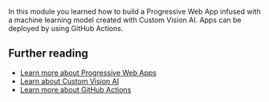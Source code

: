 In this module you learned how to build a Progressive Web App infused with a machine learning model created with Custom Vision AI. Apps can be deployed by using GitHub Actions.

## Further reading

-   [Learn more about Progressive Web Apps](https://docs.microsoft.com/en-us/microsoft-edge/progressive-web-apps-edgehtml/get-started)
-   [Learn about Custom Vision AI](https://docs.microsoft.com/en-us/azure/cognitive-services/custom-vision-service/home)
-   [Learn more about GitHub Actions](https://docs.microsoft.com/en-us/azure/azure-functions/functions-how-to-github-actions?tabs=javascript)
